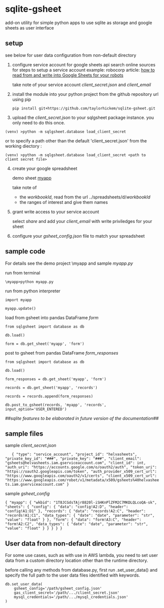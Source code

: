 # sqlite-gsheet
add-on utility for simple python apps to use sqlite as storage and google sheets as user interface

## setup

see below for user data configuration from non-default directory

1. configure service account for google sheets api
    search online sources for steps to setup a service account 
       example: robocorp article: [how to read from and write into Google Sheets for your robots](https://robocorp.com/docs/development-guide/google-sheets/interacting-with-google-sheets)
    
    take note of your service account _client_secret.json_ and _client_email_
 
2. install the module into your python project from the github repository url using pip

     `pip install git+https://github.com/taylorhickem/sqlite-gsheet.git`

3. upload the _client_secret.json_ to your sqlgsheet package instance.
    you only need to do this once.

```   
(venv) >python -m sqlgsheet.database load_client_secret
```

or to specify a path other than the default 'client_secret.json' from the working diectory :

```   
(venv) >python -m sqlgsheet.database load_client_secret <path to client secret file>
```
                 
4. create your google spreadsheet

    demo sheet [myapp](https://docs.google.com/spreadsheets/d/1T8JCGdsTAjr8820l-iSHKnPlZFM2C7MKDLQLcoQA-sk/) 
    
    take note of 
    * the _workbookId_, read from the url ../spreadsheets/d/_workbookId_
    * the ranges of interest and give them names

5. grant write access to your service account

   select _share_ and add your _client_email_ with write priviledges for your sheet

6. configure your _gsheet_config.json_ file to match your spreadsheet

## sample code

For details see the demo project \myapp
and sample _myapp.py_

run from terminal

`\myapp>python myapp.py`

run from python interpreter

`import myapp`

`myapp.update()`

load from gsheet into pandas DataFrame _form_

`from sqlgsheet import database as db`

`db.load()`

`form = db.get_sheet('myapp', 'form')`

post to gsheet from pandas DataFrame _form_responses_

`from sqlgsheet import database as db`

`db.load()`

`form_responses = db.get_sheet('myapp', 'form')`

`records = db.get_sheet('myapp', 'records')`

`records = records.append(form_responses)`

`db.post_to_gsheet(records,
                      'myapp',
                      'records',
                      input_option='USER_ENTERED')
`

_##sqlite features to be elaborated in future version of the documentation##_

## sample files

sample _client_secret.json_
    
`    {
  "type": "service_account",
  "project_id": "helvasheets",
  "private_key_id": "###",
  "private_key": "###",
  "client_email": "gsheets@helvasheets.iam.gserviceaccount.com",
  "client_id": int,
  "auth_uri": "https://accounts.google.com/o/oauth2/auth",
  "token_uri": "https://oauth2.googleapis.com/token",
  "auth_provider_x509_cert_url": "https://www.googleapis.com/oauth2/v1/certs",
  "client_x509_cert_url": "https://www.googleapis.com/robot/v1/metadata/x509/gsheets%40helvasheets.iam.gserviceaccount.com"
}
`

sample _gsheet_config_

`{
  "myapp": {
    "wkbid": "1T8JCGdsTAjr8820l-iSHKnPlZFM2C7MKDLQLcoQA-sk",
    "sheets": {
      "config": {
        "data": "config!A2:D",
        "header": "config!A1:D1"
      },
      "records": {
        "data": "records!A2:C",
        "header": "records!A1:C1",
        "data_types": {
          "date": "date",
          "parameter": "str",
          "value": "float"
        }
      },
      "form": {
        "data": "form!A3:C",
        "header": "form!A2:C2",
        "data_types": {
          "date": "date",
          "parameter": "str",
          "value": "float"
        }
      }
    }
  }
}
`

## User data from non-default directory

For some use cases, such as with use in AWS lambda, 
you need to set user data from a custom directory location 
other than the runtime directory.

before calling any methods from database.py, first run .set_user_data()
and specify the full path to the user data files identified with keywords.

```
db.set_user_data(
    gsheet_config='/path/gsheet_config.json'
    gas_client_secret='/path/.../client_secret.json'
    mysql_credentials='/path/.../mysql_credentials.json'
)
```

